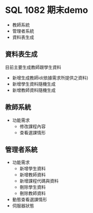 # SQL 1082 期末demo

- 教師系統
- 管理者系統
- 資料表生成

## 資料表生成

目前主要生成教師跟學生資料

- 新增生成教師id(依據需求所提供之資料)
- 新增學生資料隨機生成
- 新增教師資料隨機生成

## 教師系統

- 功能需求
	- 修改課程內容
	- 查看選課情形

## 管理者系統

- 功能需求
	- 新增學生資料
	- 新增教師資料
	- 新增課程代碼與資料
	- 刪除學生資料
	- 刪除教師資料
- 動態查看選課情形
- 伺服器狀態